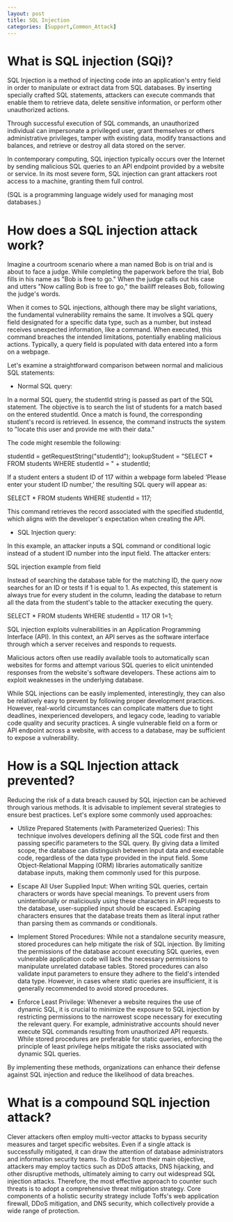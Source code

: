 ```yaml
---
layout: post
title: SQL Injection
categories: [Support,Common_Attack]
---
```

# What is SQL injection (SQi)?
SQL Injection is a method of injecting code into an application's entry field in order to manipulate or extract data from SQL databases. By inserting specially crafted SQL statements, attackers can execute commands that enable them to retrieve data, delete sensitive information, or perform other unauthorized actions.

Through successful execution of SQL commands, an unauthorized individual can impersonate a privileged user, grant themselves or others administrative privileges, tamper with existing data, modify transactions and balances, and retrieve or destroy all data stored on the server.

In contemporary computing, SQL injection typically occurs over the Internet by sending malicious SQL queries to an API endpoint provided by a website or service. In its most severe form, SQL injection can grant attackers root access to a machine, granting them full control.

(SQL is a programming language widely used for managing most databases.)

# How does a SQL injection attack work?
Imagine a courtroom scenario where a man named Bob is on trial and is about to face a judge. While completing the paperwork before the trial, Bob fills in his name as "Bob is free to go." When the judge calls out his case and utters "Now calling Bob is free to go," the bailiff releases Bob, following the judge's words.

When it comes to SQL injections, although there may be slight variations, the fundamental vulnerability remains the same. It involves a SQL query field designated for a specific data type, such as a number, but instead receives unexpected information, like a command. When executed, this command breaches the intended limitations, potentially enabling malicious actions. Typically, a query field is populated with data entered into a form on a webpage.

Let's examine a straightforward comparison between normal and malicious SQL statements:

* Normal SQL query:

In a normal SQL query, the studentId string is passed as part of the SQL statement. The objective is to search the list of students for a match based on the entered studentId. Once a match is found, the corresponding student's record is retrieved. In essence, the command instructs the system to "locate this user and provide me with their data."

The code might resemble the following:

studentId = getRequestString("studentId");
lookupStudent = "SELECT * FROM students WHERE studentId = " + studentId;

If a student enters a student ID of 117 within a webpage form labeled 'Please enter your student ID number,' the resulting SQL query will appear as:

SELECT * FROM students WHERE studentId = 117;

This command retrieves the record associated with the specified studentId, which aligns with the developer's expectation when creating the API.

* SQL Injection query:

In this example, an attacker inputs a SQL command or conditional logic instead of a student ID number into the input field. The attacker enters:

SQL injection example from field

Instead of searching the database table for the matching ID, the query now searches for an ID or tests if 1 is equal to 1. As expected, this statement is always true for every student in the column, leading the database to return all the data from the student's table to the attacker executing the query.

SELECT * FROM students WHERE studentId = 117 OR 1=1;

SQL injection exploits vulnerabilities in an Application Programming Interface (API). In this context, an API serves as the software interface through which a server receives and responds to requests.

Malicious actors often use readily available tools to automatically scan websites for forms and attempt various SQL queries to elicit unintended responses from the website's software developers. These actions aim to exploit weaknesses in the underlying database.

While SQL injections can be easily implemented, interestingly, they can also be relatively easy to prevent by following proper development practices. However, real-world circumstances can complicate matters due to tight deadlines, inexperienced developers, and legacy code, leading to variable code quality and security practices. A single vulnerable field on a form or API endpoint across a website, with access to a database, may be sufficient to expose a vulnerability.

# How is a SQL Injection attack prevented?
Reducing the risk of a data breach caused by SQL injection can be achieved through various methods. It is advisable to implement several strategies to ensure best practices. Let's explore some commonly used approaches:

* Utilize Prepared Statements (with Parameterized Queries): This technique involves developers defining all the SQL code first and then passing specific parameters to the SQL query. By giving data a limited scope, the database can distinguish between input data and executable code, regardless of the data type provided in the input field. Some Object-Relational Mapping (ORM) libraries automatically sanitize database inputs, making them commonly used for this purpose.

* Escape All User Supplied Input: When writing SQL queries, certain characters or words have special meanings. To prevent users from unintentionally or maliciously using these characters in API requests to the database, user-supplied input should be escaped. Escaping characters ensures that the database treats them as literal input rather than parsing them as commands or conditionals.

* Implement Stored Procedures: While not a standalone security measure, stored procedures can help mitigate the risk of SQL injection. By limiting the permissions of the database account executing SQL queries, even vulnerable application code will lack the necessary permissions to manipulate unrelated database tables. Stored procedures can also validate input parameters to ensure they adhere to the field's intended data type. However, in cases where static queries are insufficient, it is generally recommended to avoid stored procedures.

* Enforce Least Privilege: Whenever a website requires the use of dynamic SQL, it is crucial to minimize the exposure to SQL injection by restricting permissions to the narrowest scope necessary for executing the relevant query. For example, administrative accounts should never execute SQL commands resulting from unauthorized API requests. While stored procedures are preferable for static queries, enforcing the principle of least privilege helps mitigate the risks associated with dynamic SQL queries.

By implementing these methods, organizations can enhance their defense against SQL injection and reduce the likelihood of data breaches.

# What is a compound SQL injection attack?
Clever attackers often employ multi-vector attacks to bypass security measures and target specific websites. Even if a single attack is successfully mitigated, it can draw the attention of database administrators and information security teams. To distract from their main objective, attackers may employ tactics such as DDoS attacks, DNS hijacking, and other disruptive methods, ultimately aiming to carry out widespread SQL injection attacks. Therefore, the most effective approach to counter such threats is to adopt a comprehensive threat mitigation strategy. Core components of a holistic security strategy include Toffs's web application firewall, DDoS mitigation, and DNS security, which collectively provide a wide range of protection.